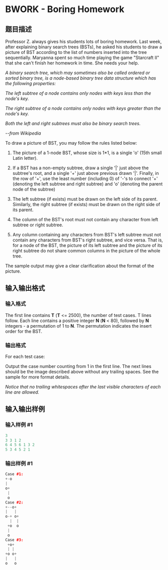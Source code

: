 # BWORK - Boring Homework

## 题目描述

Professor Z. always gives his students lots of boring homework. Last week, after explaining binary search trees (BSTs), he asked his students to draw a picture of BST according to the list of numbers inserted into the tree sequentially. Maryanna spent so much time playing the game "Starcraft II" that she can't finish her homework in time. She needs your help.

_A binary search tree, which may sometimes also be called ordered or sorted binary tree, is a node-based binary tree data structure which has the following properties:_

_The left subtree of a node contains only nodes with keys less than the node's key._

_The right subtree of a node contains only nodes with keys greater than the node's key._

_Both the left and right subtrees must also be binary search trees._

_--from Wikipedia_

To draw a picture of BST, you may follow the rules listed below:

1. The picture of a 1-node BST, whose size is 1\*1, is a single 'o' (15th small Latin letter).

2. If a BST has a non-empty subtree, draw a single '|' just above the subtree's root, and a single '+' just above previous drawn '|'. Finally, in the row of '+', use the least number (including 0) of '-'s to connect '+' (denoting the left subtree and right subtree) and 'o' (denoting the parent node of the subtree)

3. The left subtree (if exists) must be drawn on the left side of its parent. Similarly, the right subtree (if exists) must be drawn on the right side of its parent.

4. The column of the BST's root must not contain any character from left subtree or right subtree.

5. Any column containing any characters from BST's left subtree must not contain any characters from BST's right subtree, and vice versa. That is, for a node of the BST, the picture of its left subtree and the picture of its right subtree do not share common columns in the picture of the whole tree.

The sample output may give a clear clarification about the format of the picture.

## 输入输出格式

### 输入格式

The first line contains **T** (**T** <= 2500), the number of test cases. T lines follow. Each line contains a positive integer **N** (**N** < 80), followed by **N** integers - a permutation of 1 to **N**. The permutation indicates the insert order for the BST.

### 输出格式

For each test case:

Output the case number counting from 1 in the first line. The next lines should be the image described above without any trailing spaces. See the sample for more format details.

_Notice that no trailing whitespaces after the last visible characters of each line are allowed._

## 输入输出样例

### 输入样例 #1

```cpp
3
3 3 1 2
6 4 5 6 1 3 2
5 3 4 5 2 1
```


### 输出样例 #1

```cpp
Case #1:
+-o
|
o+
 |
 o
Case #2:
+--o+
|   |
o-+ o+
  |  |
 +o  o
 |
 o
Case #3:
 +o+
 | |
+o o+
|   |
o   o
```


